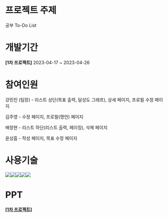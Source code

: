 # 프로젝트 주제
<p>공부 To-Do List</p>

# 개발기간
<div>
  <p><strong>[1차 프로젝트]</strong> 2023-04-17 ~ 2023-04-26</p>
</div>

# 참여인원
<div>
  <p>강민진 (팀장) - 리스트 상단(목표 출력, 달성도 그래프), 상세 페이지, 프로필 수정 페이지</p>
  <p>김주영 - 수정 페이지, 프로필(명언) 페이지</p>
  <p>배창현 - 리스트 하단(리스트 출력, 페이징), 삭제 페이지</p>
  <p>윤상흠 - 작성 페이지, 목표 수정 페이지</p>
</div>

# 사용기술
<img src="https://img.shields.io/badge/Visual Studio Code-007ACC?style=flat&logo=Visual Studio Code&logoColor=white"/><img src="https://img.shields.io/badge/PHP-777BB4?style=flat-square&logo=php&logoColor=white"/><img src="https://img.shields.io/badge/MariaDB-003545?style=flat&logo=MariaDB&logoColor=white" /><img src="https://img.shields.io/badge/HTML5-E34F26?style=flat&logo=HTML5&logoColor=white" /><img src="https://img.shields.io/badge/CSS3-1572B6?style=flat&logo=CSS3&logoColor=white" />

# PPT
<div>
    <p><a href="https://www.canva.com/design/DAFhAIw8P0I/hvnPpXcPnzR4EkNxdLWFBA/view?utm_content=DAFhAIw8P0I&utm_campaign=designshare&utm_medium=link&utm_source=publishsharelink"><strong>[1차 프로젝트]</strong></a></p>
</div>
